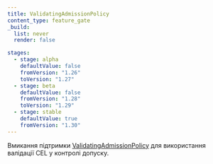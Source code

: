 ```yaml
---
title: ValidatingAdmissionPolicy
content_type: feature_gate
_build:
  list: never
  render: false

stages:
  - stage: alpha 
    defaultValue: false
    fromVersion: "1.26"
    toVersion: "1.27"
  - stage: beta
    defaultValue: false
    fromVersion: "1.28"
    toVersion: "1.29"
  - stage: stable
    defaultValue: true
    fromVersion: "1.30"
---
```

Вмикання підтримки [ValidatingAdmissionPolicy](/docs/reference/access-authn-authz/validating-admission-policy/) для використання валідації CEL у контролі допуску.
